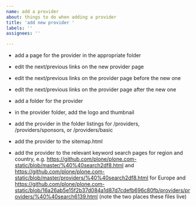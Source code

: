 ```yaml
---
name: add a provider
about: things to do when adding a provider
title: 'add new provider '
labels: ''
assignees: ''

---
```


- add a page for the provider in the appropriate folder
- edit the next/previous links on the new provider page
- edit the next/previous links on the provider page before the new one
- edit the next/previous links on the provider page after the new one

- add a folder for the provider
- in the provider folder, add the logo and thumbnail

- add the provider in the folder listings for /providers, /providers/sponsors, or /providers/basic

- add the provider to the sitemap.html

- add the provider to the relevant keyword search pages for region and country, e.g. https://github.com/plone/plone.com-static/blob/master/%40%40search2df8.html and https://github.com/plone/plone.com-static/blob/master/providers/%40%40search2df8.html for Europe and https://github.com/plone/plone.com-static/blob/16a26ab5e15f2b37d084a1d87d7cdefb696c80fb/providers/providers/%40%40search6139.html (note the two places these files live)
